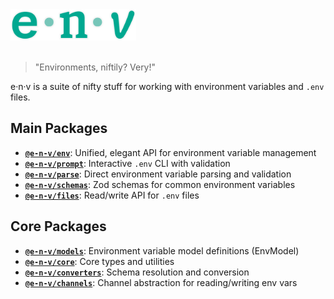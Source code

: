 <!-- markdownlint-disable-next-line -->
<img src="./assets/env4.png" alt="e-n-v Logo" height="50"/>
<br/><br/>

> "Environments, niftily? Very!"

e·n·v is a suite of nifty stuff for working with environment variables and `.env` files.

## Main Packages

- **[`@e-n-v/env`](./packages/env/README.md)**: Unified, elegant API for environment variable management
- **[`@e-n-v/prompt`](./packages/prompt/README.md)**: Interactive `.env` CLI with validation
- **[`@e-n-v/parse`](./packages/parse/README.md)**: Direct environment variable parsing and validation
- **[`@e-n-v/schemas`](./packages/schemas/README.md)**: Zod schemas for common environment variables
- **[`@e-n-v/files`](./packages/files/README.md)**: Read/write API for `.env` files

## Core Packages

- **[`@e-n-v/models`](./packages/models/README.md)**: Environment variable model definitions (EnvModel)
- **[`@e-n-v/core`](./packages/core/README.md)**: Core types and utilities
- **[`@e-n-v/converters`](./packages/converters/README.md)**: Schema resolution and conversion
- **[`@e-n-v/channels`](./packages/channels/README.md)**: Channel abstraction for reading/writing env vars

